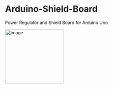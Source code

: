 # Arduino-Shield-Board
Power Regulator and Shield Board for Arduino Uno

<img width="190" height="178" alt="image" src="https://github.com/user-attachments/assets/ba344660-c6f7-4e3a-bab2-849560721738" />
